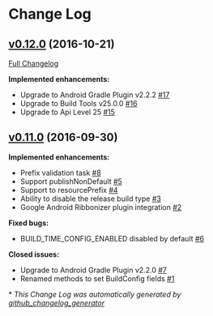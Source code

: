 # Change Log

## [v0.12.0](https://github.com/maxirosson/jdroid-gradle-plugin/tree/v0.12.0) (2016-10-21)
[Full Changelog](https://github.com/maxirosson/jdroid-gradle-plugin/compare/v0.11.0...v0.12.0)

**Implemented enhancements:**

- Upgrade to Android Gradle Plugin v2.2.2 [\#17](https://github.com/maxirosson/jdroid-gradle-plugin/issues/17)
- Upgrade to Build Tools v25.0.0 [\#16](https://github.com/maxirosson/jdroid-gradle-plugin/issues/16)
- Upgrade to Api Level 25 [\#15](https://github.com/maxirosson/jdroid-gradle-plugin/issues/15)

## [v0.11.0](https://github.com/maxirosson/jdroid-gradle-plugin/tree/v0.11.0) (2016-09-30)
**Implemented enhancements:**

- Prefix validation task [\#8](https://github.com/maxirosson/jdroid-gradle-plugin/issues/8)
- Support publishNonDefault [\#5](https://github.com/maxirosson/jdroid-gradle-plugin/issues/5)
- Support to resourcePrefix [\#4](https://github.com/maxirosson/jdroid-gradle-plugin/issues/4)
- Ability to disable the release build type [\#3](https://github.com/maxirosson/jdroid-gradle-plugin/issues/3)
- Google Android Ribbonizer plugin integration [\#2](https://github.com/maxirosson/jdroid-gradle-plugin/issues/2)

**Fixed bugs:**

- BUILD\_TIME\_CONFIG\_ENABLED disabled by default [\#6](https://github.com/maxirosson/jdroid-gradle-plugin/issues/6)

**Closed issues:**

- Upgrade to Android Gradle Plugin v2.2.0 [\#7](https://github.com/maxirosson/jdroid-gradle-plugin/issues/7)
- Renamed methods to set BuildConfig fields [\#1](https://github.com/maxirosson/jdroid-gradle-plugin/issues/1)



\* *This Change Log was automatically generated by [github_changelog_generator](https://github.com/skywinder/Github-Changelog-Generator)*